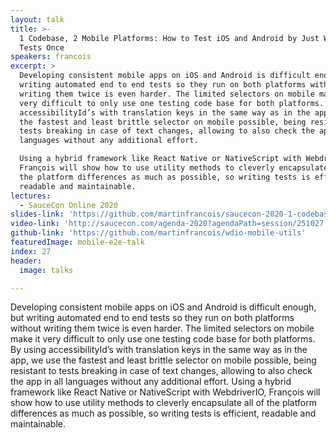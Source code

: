 ```yaml
---
layout: talk
title: >-
  1 Codebase, 2 Mobile Platforms: How to Test iOS and Android by Just Writing
  Tests Once
speakers: francois
excerpt: >
  Developing consistent mobile apps on iOS and Android is difficult enough, but
  writing automated end to end tests so they run on both platforms without
  writing them twice is even harder. The limited selectors on mobile make it
  very difficult to only use one testing code base for both platforms. By using
  accessibilityId’s with translation keys in the same way as in the app, we use
  the fastest and least brittle selector on mobile possible, being resistant to
  tests breaking in case of text changes, allowing to also check the app in all
  languages without any additional effort.

  Using a hybrid framework like React Native or NativeScript with WebdriverIO,
  François will show how to use utility methods to cleverly encapsulate all of
  the platform differences as much as possible, so writing tests is efficient,
  readable and maintainable.
lectures:
  - SauceCon Online 2020
slides-link: 'https://github.com/martinfrancois/saucecon-2020-1-codebase-2-mobile-platforms'
video-link: 'http://saucecon.com/agenda-2020?agendaPath=session/251027'
github-link: 'https://github.com/martinfrancois/wdio-mobile-utils'
featuredImage: mobile-e2e-talk
index: 27
header:
  image: talks

---
```


Developing consistent mobile apps on iOS and Android is difficult enough, but writing automated end to end tests so they run on both platforms without writing them twice is even harder. The limited selectors on mobile make it very difficult to only use one testing code base for both platforms. By using accessibilityId’s with translation keys in the same way as in the app, we use the fastest and least brittle selector on mobile possible, being resistant to tests breaking in case of text changes, allowing to also check the app in all languages without any additional effort.
Using a hybrid framework like React Native or NativeScript with WebdriverIO, François will show how to use utility methods to cleverly encapsulate all of the platform differences as much as possible, so writing tests is efficient, readable and maintainable.
